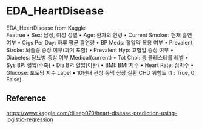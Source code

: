 # EDA_HeartDisease
EDA_HeartDisease from Kaggle    
Featrue
• Sex: 남성, 여성 성별
• Age: 환자의 연령
• Current Smoker: 현재 흡연 여부
• Cigs Per Day: 하루 평균 흡연량
• BP Meds: 혈압약 복용 여부
• Prevalent Stroke: 뇌졸증 증상 여부(과거 포함)
• Prevalent Hyp: 고협압 증상 여부
• Diabetes: 당뇨병 증상 여부
Medical(current)
• Tot Chol: 총 콜레스테롤 레벨
• Sys BP: 혈압(수축)
• Dia BP: 혈압(이완)
• BMI: BMI 지수
• Heart Rate: 심박수
• Glucose: 포도당 지수
Label
• 10년내 관상 동맥 심장 질환 CHD 위험도 (1 : True, 0: False)


###
## Reference
https://www.kaggle.com/dileep070/heart-disease-prediction-using-logistic-regression
